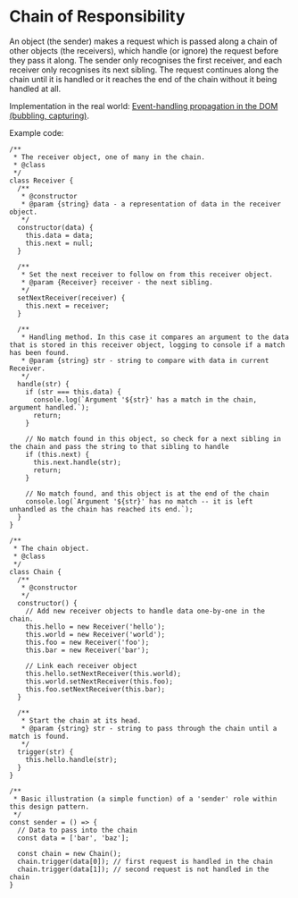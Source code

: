 # Chain of Responsibility

An object (the sender) makes a request which is passed along a chain of other objects (the receivers), which handle (or ignore) the request before they pass it along. The sender only recognises the first receiver, and each receiver only recognises its next sibling. The request continues along the chain until it is handled or it reaches the end of the chain without it being handled at all.

Implementation in the real world: [Event-handling propagation in the DOM (bubbling, capturing)](https://stackoverflow.com/a/4616720).

Example code:

```
/**
 * The receiver object, one of many in the chain.
 * @class
 */
class Receiver {
  /**
   * @constructor
   * @param {string} data - a representation of data in the receiver object.
   */
  constructor(data) {
    this.data = data;
    this.next = null;
  }

  /**
   * Set the next receiver to follow on from this receiver object.
   * @param {Receiver} receiver - the next sibling.
   */
  setNextReceiver(receiver) {
    this.next = receiver;
  }

  /**
   * Handling method. In this case it compares an argument to the data that is stored in this receiver object, logging to console if a match has been found.
   * @param {string} str - string to compare with data in current Receiver.
   */
  handle(str) {
    if (str === this.data) {
      console.log(`Argument '${str}' has a match in the chain, argument handled.`);
      return;
    }

    // No match found in this object, so check for a next sibling in the chain and pass the string to that sibling to handle
    if (this.next) {
      this.next.handle(str);
      return;
    }

    // No match found, and this object is at the end of the chain
    console.log(`Argument '${str}' has no match -- it is left unhandled as the chain has reached its end.`);
  }
}

/**
 * The chain object.
 * @class
 */
class Chain {
  /**
   * @constructor
   */
  constructor() {
    // Add new receiver objects to handle data one-by-one in the chain.
    this.hello = new Receiver('hello');
    this.world = new Receiver('world');
    this.foo = new Receiver('foo');
    this.bar = new Receiver('bar');

    // Link each receiver object
    this.hello.setNextReceiver(this.world);
    this.world.setNextReceiver(this.foo);
    this.foo.setNextReceiver(this.bar);
  }

  /**
   * Start the chain at its head.
   * @param {string} str - string to pass through the chain until a match is found.
   */
  trigger(str) {
    this.hello.handle(str);
  }
}

/**
 * Basic illustration (a simple function) of a 'sender' role within this design pattern.
 */
const sender = () => {
  // Data to pass into the chain
  const data = ['bar', 'baz'];

  const chain = new Chain();
  chain.trigger(data[0]); // first request is handled in the chain
  chain.trigger(data[1]); // second request is not handled in the chain
}
```

